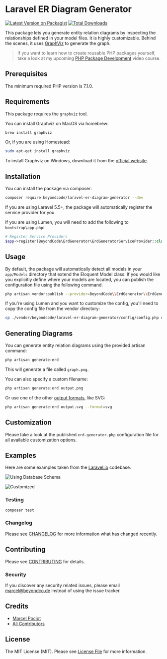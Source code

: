 # Laravel ER Diagram Generator

[![Latest Version on Packagist](https://img.shields.io/packagist/v/beyondcode/laravel-er-diagram-generator.svg?style=flat-square)](https://packagist.org/packages/beyondcode/laravel-er-diagram-generator)
[![Total Downloads](https://img.shields.io/packagist/dt/beyondcode/laravel-er-diagram-generator.svg?style=flat-square)](https://packagist.org/packages/beyondcode/laravel-er-diagram-generator)

This package lets you generate entity relation diagrams by inspecting the relationships defined in your model files.
It is highly customizable.
Behind the scenes, it uses [GraphViz](https://www.graphviz.org) to generate the graph.

> If you want to learn how to create reusable PHP packages yourself, take a look at my upcoming [PHP Package Development](https://phppackagedevelopment.com) video course.

## Prerequisites

The minimum required PHP version is 7.1.0.

## Requirements

This package requires the `graphviz` tool.

You can install Graphviz on MacOS via homebrew:

```bash
brew install graphviz
```

Or, if you are using Homestead:

```bash
sudo apt-get install graphviz
```

To install Graphviz on Windows, download it from the [official website](https://graphviz.gitlab.io/_pages/Download/Download_windows.html).

## Installation

You can install the package via composer:

```bash
composer require beyondcode/laravel-er-diagram-generator --dev
```

If you are using Laravel 5.5+, the package will automatically register the service provider for you.

If you are using Lumen, you will need to add the following to `bootstrap\app.php`:

```php
# Register Service Providers
$app->register(BeyondCode\ErdGenerator\ErdGeneratorServiceProvider::class);
```

## Usage

By default, the package will automatically detect all models in your `app/Models` directory that extend the Eloquent Model class. If you would like you explicitly define where your models are located, you can publish the configuration file using the following command.

```bash
php artisan vendor:publish --provider=BeyondCode\\ErdGenerator\\ErdGeneratorServiceProvider
```

If you're using Lumen and you want to customize the config, you'll need to copy the config file from the vendor directory:

```bash
cp ./vendor/beyondcode/laravel-er-diagram-generator/config/config.php config/erd-generator.php
```

## Generating Diagrams

You can generate entity relation diagrams using the provided artisan command:

```bash
php artisan generate:erd
```

This will generate a file called `graph.png`.

You can also specify a custom filename:

```bash
php artisan generate:erd output.png
```

Or use one of the other [output formats](https://www.graphviz.org/doc/info/output.html), like SVG:

```bash
php artisan generate:erd output.svg --format=svg
```

## Customization

Please take a look at the published `erd-generator.php` configuration file for all available customization options.

## Examples

Here are some examples taken from the [Laravel.io](https://laravel.io) codebase.

![Using Database Schema](https://beyondco.de/github/erd-generator/schema.png)

![Customized](https://beyondco.de/github/erd-generator/customized.png)

### Testing

``` bash
composer test
```

### Changelog

Please see [CHANGELOG](CHANGELOG.md) for more information what has changed recently.

## Contributing

Please see [CONTRIBUTING](CONTRIBUTING.md) for details.

### Security

If you discover any security related issues, please email marcel@beyondco.de instead of using the issue tracker.

## Credits

- [Marcel Pociot](https://github.com/mpociot)
- [All Contributors](../../contributors)

## License

The MIT License (MIT). Please see [License File](LICENSE.md) for more information.
